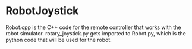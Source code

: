 # RobotJoystick
Robot.cpp is the C++ code for the remote controller that works with the robot simulator.
rotary_joystick.py gets imported to Robot.py, which is the python code that will be used for the robot.

